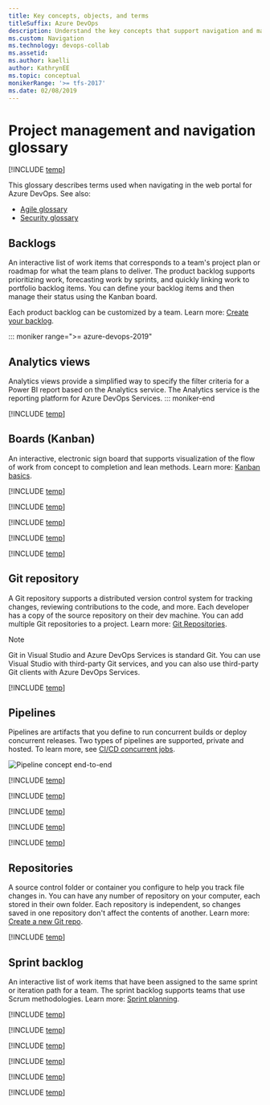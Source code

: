 ```yaml
---
title: Key concepts, objects, and terms
titleSuffix: Azure DevOps
description: Understand the key concepts that support navigation and managing projects available with Azure DevOps
ms.custom: Navigation
ms.technology: devops-collab
ms.assetid: 
ms.author: kaelli
author: KathrynEE
ms.topic: conceptual
monikerRange: '>= tfs-2017'
ms.date: 02/08/2019
---
```


# Project management and navigation glossary

[!INCLUDE [temp](../../includes/version-tfs-2017-through-vsts.md)]

This glossary describes terms used when navigating in the web portal for Azure DevOps. See also:

- [Agile glossary](../../boards/work-items/agile-glossary.md)
- [Security glossary](../../organizations/security/security-glossary.md)

## Backlogs

An interactive list of work items that corresponds to a team's project plan or roadmap for what the team plans to deliver. The product backlog supports prioritizing work, forecasting work by sprints, and quickly linking work to portfolio backlog items. You can define your backlog items and then manage their status using the Kanban board.

Each product backlog can be customized by a team. Learn more: [Create your backlog](../../boards/backlogs/create-your-backlog.md).

::: moniker range=">= azure-devops-2019"

## Analytics views

Analytics views provide a simplified way to specify the filter criteria for a Power BI report based on the Analytics service. The Analytics service is the reporting platform for Azure DevOps Services.
::: moniker-end

[!INCLUDE [temp](../../includes/glossary-terms/area-paths.md)]

## Boards (Kanban)

An interactive, electronic sign board that supports visualization of the flow of work from concept to completion and lean methods. Learn more: [Kanban basics](../../boards/boards/kanban-basics.md).

[!INCLUDE [temp](../../includes/glossary-terms/collections.md)]

[!INCLUDE [temp](../../includes/glossary-terms/dashboards.md)]

[!INCLUDE [temp](../../includes/glossary-terms/extensions.md)]

[!INCLUDE [temp](../../includes/glossary-terms/favorites.md)]

[!INCLUDE [temp](../../includes/glossary-terms/follow.md)]

## Git repository

A Git repository supports a distributed version control system for tracking changes, reviewing contributions to the code, and more. Each developer has a copy of the source repository on their dev machine. You can add multiple Git repositories to a project. Learn more: [Git Repositories](../../repos/git/index.yml).

> [!NOTE]  
> Git in Visual Studio and Azure DevOps Services is standard Git. You can use Visual Studio with third-party Git services, and you can also use third-party Git clients with Azure DevOps Services.

[!INCLUDE [temp](../../includes/glossary-terms/notifications.md)]

## Pipelines

Pipelines are artifacts that you define to run concurrent builds or deploy concurrent releases. Two types of pipelines are supported, private and hosted. To learn more, see [CI/CD concurrent jobs](../../pipelines/licensing/concurrent-jobs.md).

![Pipeline concept end-to-end](/azure/devops/pipelines/media/pipeline-concept-end-to-end.png)

[!INCLUDE [temp](../../includes/glossary-terms/plans.md)]

[!INCLUDE [temp](../../includes/glossary-terms/process.md)]

[!INCLUDE [temp](../../includes/glossary-terms/projects.md)]

[!INCLUDE [temp](../../includes/glossary-terms/public-projects.md)]

[!INCLUDE [temp](../../includes/glossary-terms/queries.md)]

## Repositories

A source control folder or container you configure to help you track file changes in. You can have any number of repository on your computer, each stored in their own folder. Each repository is independent, so changes saved in one repository don't affect the contents of another. Learn more: [Create a new Git repo](../../repos/git/creatingrepo.md).

[!INCLUDE [temp](../../includes/glossary-terms/sprints.md)]

## Sprint backlog

An interactive list of work items that have been assigned to the same sprint or iteration path for a team. The sprint backlog supports teams that use Scrum methodologies. Learn more: [Sprint planning](../../boards/sprints/assign-work-sprint.md).

[!INCLUDE [temp](../../includes/glossary-terms/taskboard.md)]

[!INCLUDE [temp](../../includes/glossary-terms/teams.md)]

[!INCLUDE [temp](../../includes/glossary-terms/tfvc-repo.md)]

[!INCLUDE [temp](../../includes/glossary-terms/widgets.md)]

[!INCLUDE [temp](../../includes/glossary-terms/work-items.md)]

[!INCLUDE [temp](../../includes/glossary-terms/work-item-types.md)]
